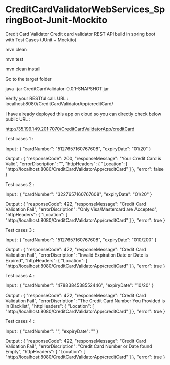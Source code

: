 # CreditCardValidatorWebServices_SpringBoot-Junit-Mockito
Credit Card Validator
Credit card validator REST API build in spring boot with Test Cases (JUnit + Mockito)

mvn clean

mvn test

mvn clean install

Go to the target folder

java -jar CreditCardValidator-0.0.1-SNAPSHOT.jar

Verify your RESTful call.
URL : localhost:8080/CreditCardValidatorApp/creditCard/

I have already deployed this app on cloud so you can directly check below public URL :

http://35.199.149.201:7070/CreditCardValidatorApp/creditCard

Test cases 1 :

Input : { "cardNumber": "5127657160767608", "expiryDate": "01/20" }

Output : { "responseCode": 200, "responseMessage": "Your Credit Card is Valid", "errorDiscription": "", "httpHeaders": { "Location": [ "http://localhost:8080/CreditCardValidatorApp/creditCard" ] }, "error": false }

Test cases 2 :

Input : { "cardNumber": "3227657160767608", "expiryDate": "01/20" }

Output : { "responseCode": 422, "responseMessage": "Credit Card Validation Fail", "errorDiscription": "Only Visa/Mastercard are Accepted", "httpHeaders": { "Location": [ "http://localhost:8080/CreditCardValidatorApp/creditCard" ] }, "error": true }

Test cases 3 :

Input : { "cardNumber": "5127657160767608", "expiryDate": "010/200" }

Output : { "responseCode": 422, "responseMessage": "Credit Card Validation Fail", "errorDiscription": "Invalid Expiration Date or Date is Expired", "httpHeaders": { "Location": [ "http://localhost:8080/CreditCardValidatorApp/creditCard" ] }, "error": true }

Test cases 4 :

Input : { "cardNumber": "4788384538552446", "expiryDate": "10/20" }

Output : { "responseCode": 422, "responseMessage": "Credit Card Validation Fail", "errorDiscription": "The Credit Card Number You Provided is in Blacklist", "httpHeaders": { "Location": [ "http://localhost:8080/CreditCardValidatorApp/creditCard" ] }, "error": true }

Test cases 4 :

Input : { "cardNumber": "", "expiryDate": "" }

Output : { "responseCode": 422, "responseMessage": "Credit Card Validation Fail", "errorDiscription": "Credit Card Number or Date found Empty", "httpHeaders": { "Location": [ "http://localhost:8080/CreditCardValidatorApp/creditCard" ] }, "error": true }
